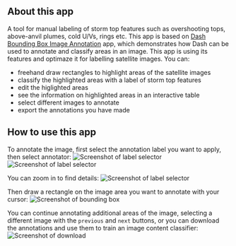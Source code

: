 ## About this app
A tool for manual labeling of storm top features such as overshooting tops, above-anvil plumes, cold U/Vs, rings etc.
This app is based on [Dash Bounding Box Image Annotation](https://github.com/plotly/dash-sample-apps/tree/main/apps/dash-image-annotation) app, which demonstrates how Dash can be used to annotate and classify areas in an image. This app is using its features and optimaze it for labelling satellite images.
You can:
- freehand draw rectangles to highlight areas of the satellite images
- classify the highlighted areas with a label of storm top features
- edit the higlighted areas 
- see the information on highlighted areas in an interactive table
- select different images to annotate
- export the annotations you have made

## How to use this app
To annotate the image, first select the annotation label you want to apply, then select annotator: 
![Screenshot of label selector](assets/select_label_slt.png)
![Screenshot of label selector](assets/select_annotator_slt.png)

You can zoom in to find details:
![Screenshot of label selector](assets/zoom.png)

Then draw a rectangle on the image area you want to annotate with your cursor:
![Screenshot of bounding box](assets/draw_annotation_slt.png)

You can continue annotating additional areas of the image, selecting a different image with the `previous` and `next`
buttons, or you can download the annotations and use them to train an image content classifier:
![Screenshot of download](assets/download_annotation_slt.png)
